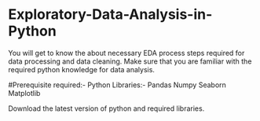 # Exploratory-Data-Analysis-in-Python

You will get to know the about necessary EDA process steps required for data processing and data cleaning. Make sure that you are familiar with the required python knowledge for data analysis.

#Prerequisite required:-
Python
Libraries:-
  Pandas
  Numpy
  Seaborn
  Matplotlib

Download the latest version of python and required libraries.
